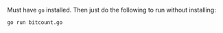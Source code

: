 Must have `go` installed. Then just do the following to run without
installing:

```bash
go run bitcount.go
```
